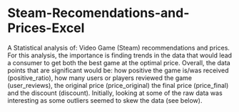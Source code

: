 # Steam-Recomendations-and-Prices-Excel
A Statistical analysis of: Video Game (Steam) recommendations and prices. For this analysis, the importance is finding trends in the data that would lead a consumer to get both the best game at the optimal price. Overall, the data points that are significant would be: how positive the game is/was received (positive_ratio), how many users or players reviewed the game (user_reviews), the original price (price_original) the final price (price_final) and the discount (discount). Initially, looking at some of the raw data was interesting as some outliers seemed to skew the data (see below).

